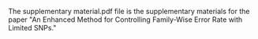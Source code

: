 The supplementary material.pdf file is the supplementary materials for the paper "An Enhanced Method for Controlling Family-Wise Error Rate with Limited SNPs."

